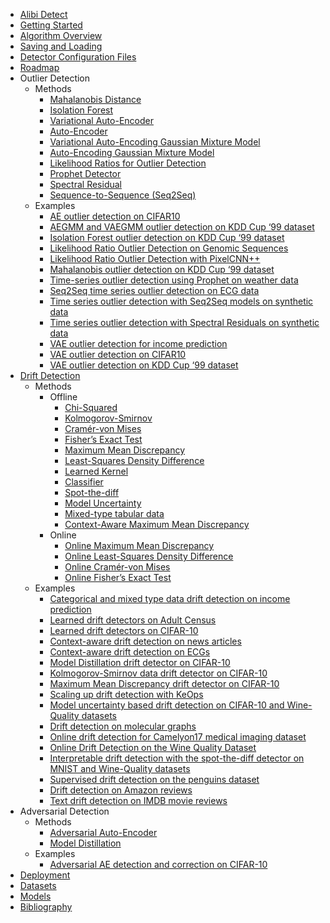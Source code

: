 
* [Alibi Detect](README.md)
* [Getting Started](overview/getting_started.md)
* [Algorithm Overview](overview/algorithms.md)
* [Saving and Loading](overview/saving.md)
* [Detector Configuration Files](overview/config_files.md)
* [Roadmap](overview/roadmap.md)
* Outlier Detection
  * Methods
    * [Mahalanobis Distance](od/methods/mahalanobis.md)
    * [Isolation Forest](od/methods/iforest.md)
    * [Variational Auto-Encoder](od/methods/vae.md)
    * [Auto-Encoder](od/methods/ae.md)
    * [Variational Auto-Encoding Gaussian Mixture Model](od/methods/vaegmm.md)
    * [Auto-Encoding Gaussian Mixture Model](od/methods/aegmm.md)
    * [Likelihood Ratios for Outlier Detection](od/methods/llr.md)
    * [Prophet Detector](od/methods/prophet.md)
    * [Spectral Residual](od/methods/sr.md)
    * [Sequence-to-Sequence (Seq2Seq)](od/methods/seq2seq.md)
  * Examples
    * [AE outlier detection on CIFAR10](examples/od_ae_cifar10.md)
    * [AEGMM and VAEGMM outlier detection on KDD Cup ‘99 dataset](examples/od_aegmm_kddcup.md)
    * [Isolation Forest outlier detection on KDD Cup ‘99 dataset](examples/od_if_kddcup.md)
    * [Likelihood Ratio Outlier Detection on Genomic Sequences](examples/od_llr_genome.md)
    * [Likelihood Ratio Outlier Detection with PixelCNN++](examples/od_llr_mnist.md)
    * [Mahalanobis outlier detection on KDD Cup ‘99 dataset](examples/od_mahalanobis_kddcup.md)
    * [Time-series outlier detection using Prophet on weather data](examples/od_prophet_weather.md)
    * [Seq2Seq time series outlier detection on ECG data](examples/od_seq2seq_ecg.md)
    * [Time series outlier detection with Seq2Seq models on synthetic data](examples/od_seq2seq_synth.md)
    * [Time series outlier detection with Spectral Residuals on synthetic data](examples/od_sr_synth.md)
    * [VAE outlier detection for income prediction](examples/od_vae_adult.md)
    * [VAE outlier detection on CIFAR10](examples/od_vae_cifar10.md)
    * [VAE outlier detection on KDD Cup ‘99 dataset](examples/od_vae_kddcup.md)
* [Drift Detection](cd/README.md)
  * Methods
    * Offline
      * [Chi-Squared](cd/methods/chisquaredrift.md)
      * [Kolmogorov-Smirnov](cd/methods/ksdrift.md)
      * [Cramér-von Mises](cd/methods/cvmdrift.md)
      * [Fisher’s Exact Test](cd/methods/fetdrift.md)
      * [Maximum Mean Discrepancy](cd/methods/mmddrift.md)
      * [Least-Squares Density Difference](cd/methods/lsdddrift.md)
      * [Learned Kernel](cd/methods/learnedkerneldrift.md)
      * [Classifier](cd/methods/classifierdrift.md)
      * [Spot-the-diff](cd/methods/spotthediffdrift.md)
      * [Model Uncertainty](cd/methods/modeluncdrift.md)
      * [Mixed-type tabular data](cd/methods/tabulardrift.md)
      * [Context-Aware Maximum Mean Discrepancy](cd/methods/contextmmddrift.md)
    * Online
      * [Online Maximum Mean Discrepancy](cd/methods/onlinemmddrift.md)
      * [Online Least-Squares Density Difference](cd/methods/onlinelsdddrift.md)
      * [Online Cramér-von Mises](cd/methods/onlinecvmdrift.md)
      * [Online Fisher’s Exact Test](cd/methods/onlinefetdrift.md)
  * Examples
    * [Categorical and mixed type data drift detection on income prediction](examples/cd_chi2ks_adult.md)
    * [Learned drift detectors on Adult Census](examples/cd_clf_adult.md)
    * [Learned drift detectors on CIFAR-10](examples/cd_clf_cifar10.md)
    * [Context-aware drift detection on news articles](examples/cd_context_20newsgroup.md)
    * [Context-aware drift detection on ECGs](examples/cd_context_ecg.md)
    * [Model Distillation drift detector on CIFAR-10](examples/cd_distillation_cifar10.md)
    * [Kolmogorov-Smirnov data drift detector on CIFAR-10](examples/cd_ks_cifar10.md)
    * [Maximum Mean Discrepancy drift detector on CIFAR-10](examples/cd_mmd_cifar10.md)
    * [Scaling up drift detection with KeOps](examples/cd_mmd_keops.md)
    * [Model uncertainty based drift detection on CIFAR-10 and Wine-Quality datasets](examples/cd_model_unc_cifar10_wine.md)
    * [Drift detection on molecular graphs](examples/cd_mol.md)
    * [Online drift detection for Camelyon17 medical imaging dataset](examples/cd_online_camelyon.md)
    * [Online Drift Detection on the Wine Quality Dataset](examples/cd_online_wine.md)
    * [Interpretable drift detection with the spot-the-diff detector on MNIST and Wine-Quality datasets](examples/cd_spot_the_diff_mnist_wine.md)
    * [Supervised drift detection on the penguins dataset](examples/cd_supervised_penguins.md)
    * [Drift detection on Amazon reviews](examples/cd_text_amazon.md)
    * [Text drift detection on IMDB movie reviews](examples/cd_text_imdb.md)
* Adversarial Detection
  * Methods
    * [Adversarial Auto-Encoder](ad/methods/adversarialae.md)
    * [Model Distillation](ad/methods/modeldistillation.md)
  * Examples
    * [Adversarial AE detection and correction on CIFAR-10](examples/ad_ae_cifar10.md)
* [Deployment](examples/alibi_detect_deploy.md)
* [Datasets](datasets/overview.md)
* [Models](models/overview.md)
* [Bibliography](bibliography.md)
